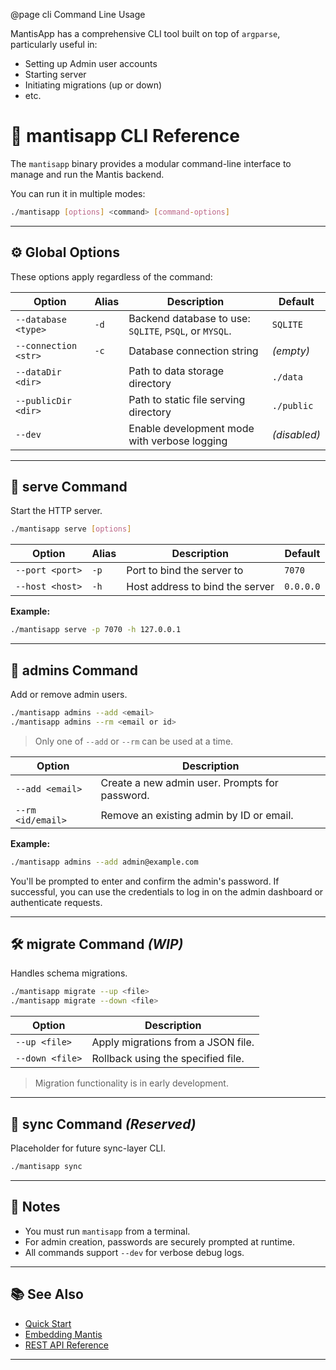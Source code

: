 @page cli Command Line Usage

MantisApp has a comprehensive CLI tool built on top of `argparse`, particularly useful in:
- Setting up Admin user accounts
- Starting server
- Initiating migrations (up or down)
- etc.

# 🧭 mantisapp CLI Reference

The `mantisapp` binary provides a modular command-line interface to manage and run the Mantis backend.

You can run it in multiple modes:

```bash
./mantisapp [options] <command> [command-options]
```

---

## ⚙️ Global Options

These options apply regardless of the command:

| Option               | Alias | Description                                            | Default      |
| -------------------- | ----- | ------------------------------------------------------ | ------------ |
| `--database <type>`  | `-d`  | Backend database to use: `SQLITE`, `PSQL`, or `MYSQL`. | `SQLITE`     |
| `--connection <str>` | `-c`  | Database connection string                             | *(empty)*    |
| `--dataDir <dir>`    |       | Path to data storage directory                         | `./data`     |
| `--publicDir <dir>`  |       | Path to static file serving directory                  | `./public`   |
| `--dev`              |       | Enable development mode with verbose logging           | *(disabled)* |

---

## 🚀 serve Command

Start the HTTP server.

```bash
./mantisapp serve [options]
```

| Option          | Alias | Description                     | Default   |
| --------------- | ----- | ------------------------------- | --------- |
| `--port <port>` | `-p`  | Port to bind the server to      | `7070`    |
| `--host <host>` | `-h`  | Host address to bind the server | `0.0.0.0` |

**Example:**

```bash
./mantisapp serve -p 7070 -h 127.0.0.1
```

---

## 👤 admins Command

Add or remove admin users.

```bash
./mantisapp admins --add <email>
./mantisapp admins --rm <email or id>
```

> Only one of `--add` or `--rm` can be used at a time.

| Option            | Description                                    |
| ----------------- | ---------------------------------------------- |
| `--add <email>`   | Create a new admin user. Prompts for password. |
| `--rm <id/email>` | Remove an existing admin by ID or email.       |

**Example:**

```bash
./mantisapp admins --add admin@example.com
```
You'll be prompted to enter and confirm the admin's password. If successful, you can use the credentials to log in on the admin dashboard or authenticate requests.


---

## 🛠️ migrate Command *(WIP)*

Handles schema migrations.

```bash
./mantisapp migrate --up <file>
./mantisapp migrate --down <file>
```

| Option          | Description                        |
| --------------- | ---------------------------------- |
| `--up <file>`   | Apply migrations from a JSON file. |
| `--down <file>` | Rollback using the specified file. |

> Migration functionality is in early development.

---

## 🔄 sync Command *(Reserved)*

Placeholder for future sync-layer CLI.

```bash
./mantisapp sync
```

---

## 📝 Notes

* You must run `mantisapp` from a terminal.
* For admin creation, passwords are securely prompted at runtime.
* All commands support `--dev` for verbose debug logs.

---

## 📚 See Also

* [Quick Start](QuickStart.md)
* [Embedding Mantis](05.embedding.md)
* [REST API Reference](02.api.md)

---
